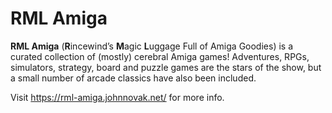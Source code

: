 # RML Amiga

**RML Amiga** (**R**incewind’s **M**agic **L**uggage Full of Amiga Goodies) is a curated collection of (mostly) cerebral Amiga games!
Adventures, RPGs, simulators, strategy, board and puzzle games are the stars of the show, but a small number of arcade
classics have also been included.

Visit https://rml-amiga.johnnovak.net/ for more info.
